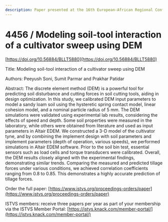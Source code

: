 ```yaml
---
description: Paper presented at the 16th European-African Regional Conference of the ISTVS
---
```


# 4456 / Modeling soil-tool interaction of a cultivator sweep using DEM

[https://doi.org/10.56884/BLLT5880](https://doi.org/10.56884/BLLT5880)

Title: Modeling soil-tool interaction of a cultivator sweep using DEM

Authors: Peeyush Soni, Sumit Parmar and Prakhar Patidar

Abstract: The discrete element method (DEM) is a powerful tool for predicting soil disturbance and cutting forces in soil cutting tools, aiding in design optimization. In this study, we calibrated DEM input parameters to model a sandy loam soil using the hysteretic spring contact model, linear cohesion model, and a nominal particle radius of 5 mm. The DEM simulations were validated using experimental lab results, considering the effects of speed and depth. Some soil properties were measured in the laboratory, while others were obtained from literature and used as input parameters in Altair EDEM. We constructed a 3-D model of the cultivator tyne, and by combining the implement design with soil parameters and implement parameters (depth of operation, various speeds), we performed simulations in Altair EDEM software. Prior to the soil bin test, essential sensors such as load cells and torque transducers were calibrated. Overall, the DEM results closely aligned with the experimental findings, demonstrating similar trends. Comparing the measured and predicted tillage forces under various conditions, we achieved correlation coefficients ranging from 0.8 to 0.85. This demonstrates a highly accurate prediction of tillage forces.

Order the full paper: [https://www.istvs.org/proceedings-orders/paper](https://www.istvs.org/proceedings-orders/paper)

ISTVS members: receive three papers per year as part of your membership via the ISTVS Member Portal: [https://istvs.knack.com/member-portal/](https://istvs.knack.com/member-portal/)

